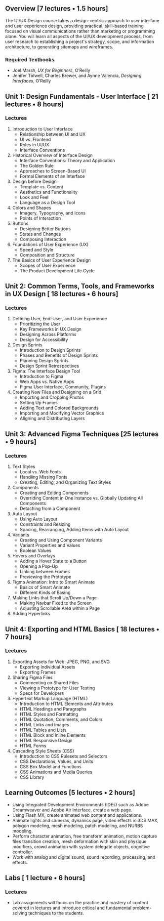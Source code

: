 

## Overview [7 lectures • 1.5 hours]
The UI/UX Design course takes a design-centric approach to user interface and user experience design, providing practical, skill-based training focused on visual communications rather than marketing or programming alone. You will learn all aspects of the UI/UX development process, from user research to establishing a project's strategy, scope, and information architecture, to generating sitemaps and wireframes.

### Required Textbooks 
- Joel Marsh, *UX for Beginners*, O’Reilly
- Jenifer Tidwell, Charles Brewer, and Aynne Valencia, *Designing Interfaces*, O’Reilly





## Unit 1: Design Fundamentals - User Interface [ 21 lectures • 8 hours]

### Lectures
1. Introduction to User Interface
   - Relationship between UI and UX
   - UI vs. Frontend
   - Roles in UI/UX
   - Interface Conventions
2. Historical Overview of Interface Design
   - Interface Conventions: Theory and Application
   - The Golden Rule
   - Approaches to Screen-Based UI
   - Formal Elements of an Interface
3. Design before Design
   - Template vs. Content
   - Aesthetics and Functionality
   - Look and Feel
   - Language as a Design Tool
4. Colors and Shapes
   - Imagery, Typography, and Icons
   - Points of Interaction
5. Buttons
   - Designing Better Buttons
   - States and Changes
   - Composing Interaction
6. Foundations of User Experience (UX)
   - Speed and Style
   - Composition and Structure
7. The Basics of User Experience Design
   - Scopes of User Experience
   - The Product Development Life Cycle





## Unit 2: Common Terms, Tools, and Frameworks in UX Design [ 18 lectures • 6 hours]

### Lectures
1. Defining User, End-User, and User Experience
   - Prioritizing the User
   - Key Frameworks in UX Design
   - Designing Across Platforms
   - Design for Accessibility
2. Design Sprints
   - Introduction to Design Sprints
   - Phases and Benefits of Design Sprints
   - Planning Design Sprints
   - Design Sprint Retrospectives
3. Figma: The Interface Design Tool
   - Introduction to Figma
   - Web Apps vs. Native Apps
   - Figma User Interface, Community, Plugins
4. Creating New Files and Designing on a Grid
   - Importing and Cropping Photos
   - Setting Up Frames
   - Adding Text and Colored Backgrounds
   - Importing and Modifying Vector Graphics
   - Aligning and Distributing Layers





## Unit 3: Advanced Figma Techniques [25 lectures • 9 hours]

### Lectures
1. Text Styles
   - Local vs. Web Fonts
   - Handling Missing Fonts
   - Creating, Editing, and Organizing Text Styles
2. Components
   - Creating and Editing Components
   - Overriding Content in One Instance vs. Globally Updating All Components
   - Detaching from a Component
3. Auto Layout
   - Using Auto Layout
   - Constraints and Resizing
   - Spacing, Rearranging, Adding Items with Auto Layout
4. Variants
   - Creating and Using Component Variants
   - Variant Properties and Values
   - Boolean Values
5. Hovers and Overlays
   - Adding a Hover State to a Button
   - Opening a Pop-Up
   - Linking between Frames
   - Previewing the Prototype
6. Figma Animation: Intro to Smart Animate
   - Basics of Smart Animate
   - Different Kinds of Easing
7. Making Links that Scroll Up/Down a Page
   - Making Navbar Fixed to the Screen
   - Adjusting Scrollable Area within a Page
8. Adding Hyperlinks

 



## Unit 4: Exporting and HTML Basics [ 18 lectures • 7 hours]

### Lectures
1. Exporting Assets for Web: JPEG, PNG, and SVG
   - Exporting Individual Assets
   - Exporting Frames
2. Sharing Figma Files
   - Commenting on Shared Files
   - Viewing a Prototype for User Testing
   - Specs for Developers
3. Hypertext Markup Language (HTML)
   - Introduction to HTML Elements and Attributes
   - HTML Headings and Paragraphs
   - HTML Styles and Formatting
   - HTML Quotation, Comments, and Colors
   - HTML Links and Images
   - HTML Tables and Lists
   - HTML Block and Inline Elements
   - HTML Responsive Design
   - HTML Forms
4. Cascading Style Sheets (CSS)
   - Introduction to CSS Rulesets and Selectors
   - CSS Declarations, Values, and Units
   - CSS Box Model and Functions
   - CSS Animations and Media Queries
   - CSS Library





## Learning Outcomes [5 lectures • 2 hours]

- Using Integrated Development Environments (IDEs) such as Adobe Dreamweaver and Adobe Air Interface, create a web page.
- Using Flash MX, create animated web content and applications.
- Animate lights and cameras, dynamics page, video effects in 3DS MAX, polygon modeling, mesh modeling, patch modeling, and NURBS modeling.
- Perform character animation, free transform animation, motion capture files transition creation, mesh deformation with skin and physique modifiers, crowd animation with system delegate objects, cognitive controller.
- Work with analog and digital sound, sound recording, processing, and effects.





## Labs  [ 1 lecture • 6 hours]

### Lectures
- Lab assignments will focus on the practice and mastery of content covered in lectures and introduce critical and fundamental problem-solving techniques to the students.


